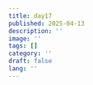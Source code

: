 ```yaml
---
title: day17
published: 2025-04-13
description: ''
image: ''
tags: []
category: ''
draft: false 
lang: ''
---
```

